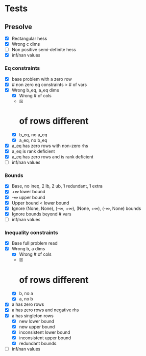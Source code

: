 # Tests

## Presolve

* [x] Rectangular hess
* [x] Wrong c dims
* [ ] Non positive semi-definite hess
* [x] inf/nan values

### Eq constraints

* [x] base problem with a zero row
* [x] \# non zero eq constraints \> \# of vars
* [x] Wrong b_eq, a_eq dims
  * [x] Wrong # of cols
  * [x] # of rows different
  * [x] b_eq, no a_eq
  * [x] a_eq, no b_eq
* [x] a_eq has zero rows with non-zero rhs
* [x] a_eq is rank deficient
* [x] a_eq has zero rows and is rank deficient
* [ ] inf/nan values

### Bounds

* [x] Base, no ineq, 2 lb, 2 ub, 1 redundant, 1 extra
* [x] +∞ lower bound
* [x] -∞ upper bound
* [x] Upper bound \< lower bound
* [x] Ignore (None, None), (-∞, +∞), (None, +∞), (-∞, None) bounds
* [x] Ignore bounds beyond # vars
* [ ] inf/nan values

### Inequality constraints

* [x] Base full problem read
* [x] Wrong b, a dims
  * [x] Wrong # of cols
  * [x] # of rows different
  * [x] b, no a
  * [x] a, no b
* [x] a has zero rows
* [x] a has zero rows and negative rhs
* [x] a has singleton rows
  * [x] new lower bound
  * [x] new upper bound
  * [x] inconsistent lower bound
  * [x] inconsistent upper bound
  * [x] redundant bounds
* [ ] inf/nan values
